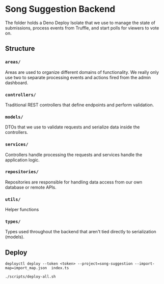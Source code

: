 # Song Suggestion Backend

The folder holds a Deno Deploy Isolate that we use to manage the state of submissions, process
events from Truffle, and start polls for viewers to vote on.

## Structure

### `areas/`
Areas are used to organize different domains of functionality. We really only use two to separate processing events and actions fired from the admin dashboard.

### `controllers/`
Traditional REST controllers that define endpoints and perform validation.

### `models/` 
DTOs that we use to validate requests and serialize data inside the controllers.

### `services/`
Controllers handle processing the requests and services handle the application logic.

### `repositories/`
Repositories are responsible for handling data access from our own database or remote APIs. 

### `utils/`
Helper functions

### `types/`
Types used throughout the backend that aren't tied directly to serialization (models).

## Deploy
```
deployctl deploy --token <token> --project=song-suggestion --import-map=import_map.json  index.ts
```


```
./scripts/deploy-all.sh
```

